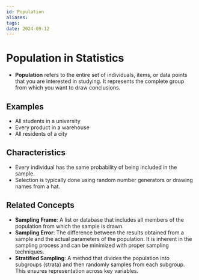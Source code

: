 ```yaml
---
id: Population
aliases: 
tags: 
date: 2024-09-12
---
```


# Population in Statistics

- **Population** refers to the entire set of individuals, items, or data points that you are interested in studying. It represents the complete group from which you want to draw conclusions.

## Examples

- All students in a university
- Every product in a warehouse
- All residents of a city

## Characteristics

- Every individual has the same probability of being included in the sample.
- Selection is typically done using random number generators or drawing names from a hat.

## Related Concepts

- **Sampling Frame**: A list or database that includes all members of the population from which the sample is drawn.
- **Sampling Error**: The difference between the results obtained from a sample and the actual parameters of the population. It is inherent in the sampling process and can be minimized with proper sampling techniques.
- **Stratified Sampling**: A method that divides the population into subgroups (strata) and then randomly samples from each subgroup. This ensures representation across key variables.
